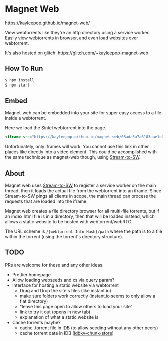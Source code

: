 # Magnet Web

https://kayleepop.github.io/magnet-web/

View webtorrents like they're an http directory using a service worker. Easily view webtorrents in browser, and even load websites over webtorrent.

It's also hosted on glitch: https://glitch.com/~kayleepop-magnet-web

## How To Run

``` bash
$ npm install
$ npm start
```

## Embed

Magnet-web can be embedded into your site for super easy access to a file inside a webtorrent.

Here we load the Sintel webtorrent into the page.
``` html
<iframe src="https://kayleepop.github.io/magnet-web/08ada5a7a6183aae1e09d831df6748d566095a10/Sintel.mp4"></iframe>
```

Unfortunately, only iframes will work. You cannot use this link in other places like directly into a video element. This could be accomplished with the same technique as magnet-web though, using [Stream-to-SW](https://github.com/KayleePop/stream-to-sw).

## About

Magnet web uses [Stream-to-SW](https://github.com/KayleePop/stream-to-sw) to register a service worker on the main thread, then it loads the actual file from the webtorrent into an iframe. Since Stream-to-SW pings all clients in scope, the main thread can process the requests that are loaded into the iframe.

Magnet web creates a file directory browser for all multi-file torrents, but if an index.html file is in a directory, then that will be loaded instead, which allows a static website to be hosted with webtorrent/webRTC.

The URL scheme is `/{webtorrent Info Hash}/path` where the path is to a file within the torrent (using the torrent's directory structure).

## TODO

PRs are welcome for these and any other ideas.

- Prettier homepage
- Allow loading webseeds and xs via query param?
- interface for hosting a static website via webtorrent
  - Drag and Drop the site's files (like instant.io)
  - make sure folders work correctly (instant.io seems to only allow a flat directory)
  - "leave this page open to allow others to load your site"
  - link to try it out (opens in new tab)
  - explanation of what a static website is
- Cache torrents maybe?
  - cache .torrent file in IDB (to allow seeding without any other peers)
  - cache torrent data in IDB ([idbkv-chunk-store](https://github.com/KayleePop/idbkv-chunk-store))
